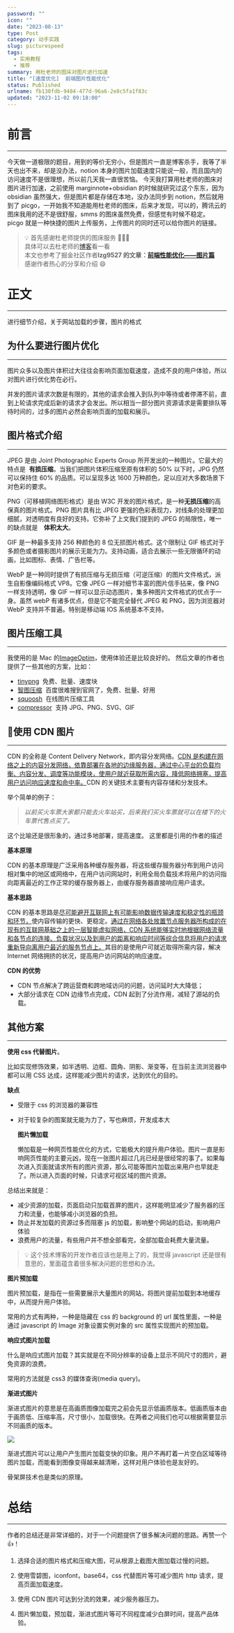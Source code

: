 ```yaml
---
password: ""
icon: ""
date: "2023-08-13"
type: Post
category: 动手实践
slug: picturespeed
tags:
  - 实用教程
  - 推荐
summary: 用杜老师的图床对图片进行加速
title: "[速度优化]  前端图片性能优化"
status: Published
urlname: fb138fdb-9484-477d-96a6-2e8c5fa1f83c
updated: "2023-11-02 09:18:00"
---
```


# 前言

---

今天做一道极限的题目，用到的等价无穷小，但是图片一直是博客杀手，我等了半天也出不来，却是没办法，notion 本身的图片加载速度只能说一般，而且国内的访问速度不是很理想，所以前几天我一直很苦恼。
今天我打算用杜老师的图床对图片进行加速，之前使用 marginnote+obsidian 的时候就研究过这个东东，因为 obsidian 虽然强大，但是图片都是存储在本地，没办法同步到 notion，然后就用到了 picgo，一开始我不知道能用杜老师的图床，后来才发现，可以的，腾讯云的图床我用的还不是很舒服，smms 的图床虽然免费，但感觉有时候不稳定。
picgo 就是一种快捷的图片上传服务，上传图片的同时还可以给你图片的链接。

> 💡 首先感谢杜老师提供的图床服务 🌺🌺🌺  
> 具体可以去杜老师的[博客](https://dusays.com/)看一看  
> 本文也参考了掘金社区作者**lzg9527 的文章：**[**前端性能优化——图片篇**](https://juejin.cn/post/6965761736083243044)  
> 感谢作者热心的分享和介绍 😄

# 正文

---

进行细节介绍，关于网站加载的步骤，图片的格式

## 为什么要进行图片优化

---

图片众多以及图片体积过大往往会影响页面加载速度，造成不良的用户体验，所以对图片进行优化势在必行。

并发的图片请求次数是有限的，其他的请求会推入到队列中等待或者停滞不前，直到上轮请求完成后新的请求才会发出。所以相当一部分图片资源请求是需要排队等待时间的，过多的图片必然会影响页面的加载和展示。

## 图片格式介绍

---

JPEG 是由 Joint Photographic Experts Group 所开发出的一种图片。它最大的特点是  **有损压缩**。当我们把图片体积压缩至原有体积的 50% 以下时，JPG 仍然可以保持住 60% 的品质。可以呈现多达 1600 万种颜色，足以应对大多数场景下对色彩的要求。

PNG（可移植网络图形格式）是由 W3C 开发的图片格式，是一种**无损压缩**的高保真的图片格式。PNG 图片具有比 JPEG 更强的色彩表现力，对线条的处理更加细腻，对透明度有良好的支持。它弥补了上文我们提到的 JPEG 的局限性，唯一的缺点就是　**体积太大**。

GIF 是一种最多支持 256 种颜色的 8 位无损图片格式。这个限制让 GIF 格式对于多颜色或者摄影图片的展示无能为力。支持动画，适合去展示一些无限循环的动画，比如图标、表情、广告栏等。

WebP 是一种同时提供了有损压缩与无损压缩（可逆压缩）的图片文件格式，派生自影像编码格式 VP8。它像 JPEG 一样对细节丰富的图片信手拈来，像 PNG 一样支持透明，像 GIF 一样可以显示动态图片，集多种图片文件格式的优点于一身。虽然 webP 有诸多优点，但是它不能完全替代 JPEG 和 PNG，因为浏览器对 WebP 支持并不普遍。特别是移动端 IOS 系统基本不支持。

## 图片压缩工具

---

我使用的是 Mac 的[ImageOptim](https://imageoptim.com/mac)，使用体验还是比较良好的。
然后文章的作者也提供了一些其他的方案，比如：

- [tinypng](https://link.juejin.cn/?target=https%3A%2F%2Ftinypng.com%2F)  免费、批量、速度块
- [智图压缩](https://link.juejin.cn/?target=https%3A%2F%2Fzhitu.isux.us%2F)  百度很难搜到官网了，免费、批量、好用
- [squoosh](https://link.juejin.cn/?target=https%3A%2F%2Fsquoosh.app%2F)  在线图片压缩工具
- [compressor](https://link.juejin.cn/?target=https%3A%2F%2Fcompressor.io%2F)  支持 JPG、PNG、SVG、GIF

## 🌟**使用 CDN 图片**

---

CDN 的全称是 Content Delivery Network，即内容分发网络。<u>CDN 是构建在网络之上的内容分发网络，依靠部署在各地的边缘服务器，通过中心平台的负载均衡、内容分发、调度等功能模块，使用户就近获取所需内容，降低网络拥塞，提高用户访问响应速度和命中率。</u>CDN 的关键技术主要有内容存储和分发技术。

举个简单的例子：

> _以前买火车票大家都只能去火车站买，后来我们买火车票就可以在楼下的火车票代售点买了。_

这个比喻还是很形象的，通过多地部署，提高速度。
这里都是引用的作者的描述

**基本原理**

CDN 的基本原理是广泛采用各种缓存服务器，将这些缓存服务器分布到用户访问相对集中的地区或网络中，在用户访问网站时，利用全局负载技术将用户的访问指向距离最近的工作正常的缓存服务器上，由缓存服务器直接响应用户请求。

**基本思路**

CDN 的基本思路是<u>尽可能避开互联网上有可能影响数据传输速度和稳定性的瓶颈和环节，</u>使内容传输的更快、更稳定。<u>通过在网络各处放置节点服务器所构成的在现有的互联网基础之上的一层智能虚拟网络，CDN 系统能够实时地根据网络流量和各节点的连接、负载状况以及到用户的距离和响应时间等综合信息将用户的请求重新导向离用户最近的服务节点上。</u>其目的是使用户可就近取得所需内容，解决 Internet 网络拥挤的状况，提高用户访问网站的响应速度。

**CDN 的优势**

- CDN 节点解决了跨运营商和跨地域访问的问题，访问延时大大降低；
- 大部分请求在 CDN 边缘节点完成，CDN 起到了分流作用，减轻了源站的负载。

## 其他方案

---

**使用 css 代替图片**。

比如实现修饰效果，如半透明、边框、圆角、阴影、渐变等，在当前主流浏览器中都可以用 CSS 达成，这样能减少图片的请求，达到优化的目的。

**缺点**

- 受限于 css 的浏览器的兼容性
- 对于较复杂的图案就无能为力了，写也麻烦，开发成本大

  **图片懒加载**

  懒加载是一种网页性能优化的方式，它能极大的提升用户体验。图片一直是影响网页性能的主要元凶，现在一张图片超过几兆已经是很经常的事了。如果每次进入页面就请求所有的图片资源，那么可能等图片加载出来用户也早就走了。所以进入页面的时候，只请求可视区域的图片资源。

总结出来就是：

- 减少资源的加载，页面启动只加载首屏的图片，这样能明显减少了服务器的压力和流量，也能够减小浏览器的负担。
- 防止并发加载的资源过多而阻塞 js 的加载，影响整个网站的启动，影响用户体验
- 浪费用户的流量，有些用户并不想全部看完，全部加载会耗费大量流量。

> 💡 这个技术博客的开发作者应该也是用上了的，我觉得 javascript 还是很有意思的，里面蕴含着很多解决问题的思想和办法。

**图片预加载**

图片预加载，是指在一些需要展示大量图片的网站，将图片提前加载到本地缓存中，从而提升用户体验。

常用的方式有两种，一种是隐藏在 css 的 background 的 url 属性里面，一种是通过 javascript 的 Image 对象设置实例对象的 src 属性实现图片的预加载。

**响应式图片加载**

什么是响应式图片加载？其实就是在不同分辨率的设备上显示不同尺寸的图片，避免资源的浪费。

常用的方法就是 css3 的媒体查询(media query)。

**渐进式图片**

渐进式图片的意思是在高画质图像加载完之前会先显示低画质版本。低画质版本由于画质低、压缩率高，尺寸很小，加载很快。在两者之间我们也可以根据需要显示不同画质的版本。

![](https://bu.dusays.com/2023/08/13/64d8e3653b7ae.png)

渐进式图片可以让用户产生图片加载变快的印象。用户不再盯着一片空白区域等待图片加载，而能看到图像变得越来越清晰，这样对用户体验也是友好的。

骨架屏技术也是类似的原理。

# 总结

---

作者的总结还是非常详细的，对于一个问题提供了很多解决问题的思路。再赞一个 👍！

1. 选择合适的图片格式和压缩大图，可从根源上截图大图加载过慢的问题。

2. 使用雪碧图，iconfont，base64，css 代替图片等可减少图片 http 请求，提高页面加载速度。

3. 使用 CDN 图片可达到分流的效果，减少服务器压力。

4. 图片懒加载，预加载，渐进式图片等可不同程度减少白屏时间，提高产品体验。
